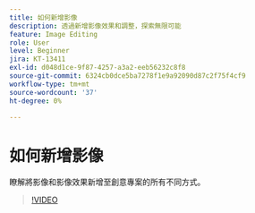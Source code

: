 ```yaml
---
title: 如何新增影像
description: 透過新增影像效果和調整，探索無限可能
feature: Image Editing
role: User
level: Beginner
jira: KT-13411
exl-id: d048d1ce-9f87-4257-a3a2-eeb56232c8f8
source-git-commit: 6324cb0dce5ba7278f1e9a92090d87c2f75f4cf9
workflow-type: tm+mt
source-wordcount: '37'
ht-degree: 0%

---
```


# 如何新增影像

瞭解將影像和影像效果新增至創意專案的所有不同方式。

>[!VIDEO](https://video.tv.adobe.com/v/3420226?quality=12&learn=on&hidetitle=true)
